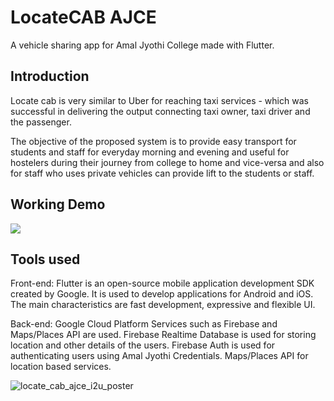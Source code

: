 # LocateCAB AJCE

A vehicle sharing app for Amal Jyothi College made with Flutter.

## Introduction

Locate cab is very similar to Uber for reaching taxi services - which was
successful in delivering the output connecting taxi owner, taxi driver and the
passenger. 

The objective of the proposed system is to provide easy transport
for students and staff for everyday morning and evening and useful for hostelers
during their journey from college to home and vice-versa and also for staff who
uses private vehicles can provide lift to the students or staff.

## Working Demo
[![](http://img.youtube.com/vi/O8tWxBHwCnc/0.jpg)](http://www.youtube.com/watch?v=O8tWxBHwCnc "LocateCab Working")


## Tools used

Front-end: Flutter is an open-source mobile application development SDK
created by Google. It is used to develop applications for Android and iOS. The
main characteristics are fast development, expressive and flexible UI.

Back-end: Google Cloud Platform Services such as Firebase and Maps/Places API are used. 
Firebase Realtime Database is used for storing location and other details of the users. 
Firebase Auth is used for authenticating users using Amal Jyothi Credentials. 
Maps/Places API for location based services.


![locate_cab_ajce_i2u_poster](https://user-images.githubusercontent.com/20029287/57427881-7bfc0500-7243-11e9-80c4-989d4f3c3595.png)
